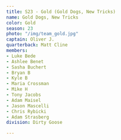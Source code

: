 ```yaml
---
title: S23 - Gold (Gold Dogs, New Tricks)
name: Gold Dogs, New Tricks
color: Gold
season: 23
photo: "/img/team_gold.jpg"
captain: Oliver J.
quarterback: Matt Cline
members:
- Luke Bede
- Ashlee Benet
- Sasha Buchert
- Bryan B
- Kyle B
- Maria Crossman
- Mike H
- Tony Jacobs
- Adam Maisel
- Jason Mascelli
- Chris Rybicki
- Adam Strasberg
division: Dirty Goose

---
```

